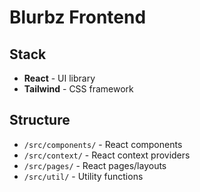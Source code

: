# Blurbz Frontend

## Stack
- **React** - UI library
- **Tailwind** - CSS framework

## Structure
- `/src/components/` - React components
- `/src/context/` - React context providers
- `/src/pages/` - React pages/layouts
- `/src/util/` - Utility functions